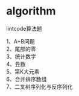 # algorithm

lintcode算法题

1、A+B问题            
2、尾部的零      
3、统计数字      
4、丑数    
5、第K大元素       
6、合并排序数组    
7、二叉树序列化与反序列化   